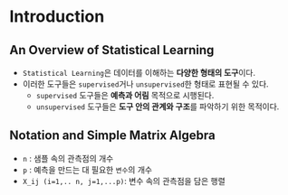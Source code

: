 # Introduction

## An Overview of Statistical Learning
* `Statistical Learning`은 데이터를 이해하는 **다양한 형태의 도구**이다.
* 이러한 도구들은 `supervised`거나 `unsupervised`한 형태로 표현될 수 있다.
    * `supervised` 도구들은 **예측과 어림** 목적으로 시행된다.
    * `unsupervised` 도구들은 **도구 안의 관계와 구조**를 파악하기 위한 목적이다.

## Notation and Simple Matrix Algebra
* `n` : 샘플 속의 관측점의 개수
* `p` : 예측을 만드는 대 필요한 `변수`의 개수
* `X_ij (i=1,.. n, j=1,...p)`: 변수 속의 관측점을 담은 행렬

